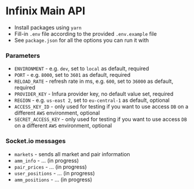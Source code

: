 # Infinix Main API

- Install packages using `yarn`
- Fill-in `.env` file according to the provided `.env.example` file
- See `package.json` for all the options you can run it with

### Parameters

- `ENVIRONMENT` - e.g. `dev`, set to `local` as default, required
- `PORT` - e.g. `8000`, set to `3601` as default, required
- `RELOAD_RATE` - refresh rate in ms, e.g. `600`, set to `36000` as default, required
- `PROVIDER_KEY` - Infura provider key, no default value set, required
- `REGION` - e.g. `us-east 2`, set to `eu-central-1` as default, optional
- `ACCESS_KEY_ID` - only used for testing if you want to use access `DB` on a different `AWS` environment, optional
- `SECRET_ACCESS_KEY` - only used for testing if you want to use access `DB` on a different `AWS` environment, optional

### Socket.io messages

- `markets` - sends all market and pair information
- `amm_info` - ... (in progress)
- `pair_prices` - ... (in progress)
- `user_positions` - ... (in progress)
- `amm_positions` - ... (in progress)
